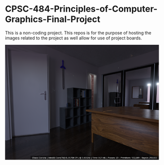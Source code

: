 # CPSC-484-Principles-of-Computer-Graphics-Final-Project
This is a non-coding project. This repos is for the purpose of hosting the images related to the project as well allow for use of project boards.

![Example Test Render](Renders/30_Min_Render.png)

